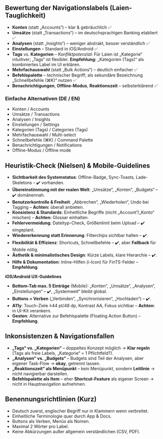 ## Bewertung der Navigationslabels (Laien-Tauglichkeit)

- **Konten** (statt „Accounts“) – klar & gebräuchlich ✅
- **Umsätze** (statt „Transactions“) – im deutschsprachigen Banking etabliert ✅
- **Analysen** (statt „Insights“) – weniger abstrakt, besser verständlich ✅
- **Einstellungen** – Standard in iOS/Android ✅
- **Tags** vs. **Kategorien** – _Konfliktpotenzial_: Für Laien ist „Kategorie“ intuitiver; „Tags“ ist flexibler. **Empfehlung:** „Kategorien (Tags)“ als kombiniertes Label im UI erklären.
- **Mehrfachauswahl** (statt „Bulk Actions“) – deutlich einfacher ✅
- **Befehlspalette** – technischer Begriff; als sekundäre Bezeichnung „Schnellbefehle (⌘K)“ nutzen ✅
- **Benachrichtigungen**, **Offline-Modus**, **Reaktionszeit** – selbsterklärend ✅

### Einfache Alternativen (DE / EN)

- Konten / Accounts
- Umsätze / Transactions
- Analysen / Insights
- Einstellungen / Settings
- Kategorien (Tags) / Categories (Tags)
- Mehrfachauswahl / Multi-select
- Schnellbefehle (⌘K) / Command Palette
- Benachrichtigungen / Notifications
- Offline-Modus / Offline mode

## Heuristik-Check (Nielsen) & Mobile-Guidelines

- **Sichtbarkeit des Systemstatus**: Offline-Badge, Sync-Toasts, Lade-Skeletons – ✔️ vorhanden.
- **Übereinstimmung mit der realen Welt**: „Umsätze“, „Konten“, „Budgets“ – ✔️ domänennah.
- **Benutzerkontrolle & Freiheit**: „Abbrechen“, „Wiederholen“, Undo bei Tagging – **Achten:** überall anbieten.
- **Konsistenz & Standards**: Einheitliche Begriffe (nicht „Account“/„Konto“ mischen) – **Achten:** Glossar einhalten.
- **Fehlervermeidung**: Dateityp-Check, Größenlimit beim Upload – ✔️ eingeplant.
- **Wiedererkennung statt Erinnerung**: Filterchips sichtbar halten – ✔️.
- **Flexibilität & Effizienz**: Shortcuts, Schnellbefehle – ✔️, aber **Fallback** für Mobile nötig.
- **Ästhetik & minimalistisches Design**: Kürze Labels, klare Hierarchie – ✔️.
- **Hilfe & Dokumentation**: Inline-Hilfen (i-Icon) für FinTS-Felder – **Empfehlung**.

**iOS/Android UX-Guidelines**

- **Bottom-Tab max. 5 Einträge** (Mobile): „Konten“, „Umsätze“, „Analysen“, „Einstellungen“ – ✔️, „Systemweit“ bleibt global.
- **Buttons = Verben** („Verbinden“, „Synchronisieren“, „Hochladen“) – ✔️.
- **A11y**: Touch-Ziele ≥44 pt/48 dp, Kontrast AA, Fokus sichtbar – **Achten:** in UI-Kit verankern.
- **Gesten**: Alternative zur Befehlspalette (Floating Action Button) – **Empfehlung**.

## Inkonsistenzen & Navigationsfallen

- **„Tags“ vs. „Kategorien“** – doppeltes Konzept möglich → **Klar regeln** (Tags als freie Labels, „Kategorie“ = 1 Pflichtfeld?).
- **„Analysen“ vs. „Budgets“** – Budgets sind Teil der Analysen, aber eigener Task-Flow → **okay**, getrennt lassen.
- **„Reaktionszeit“ als Menüpunkt** – kein Menüpunkt, sondern **Leitlinie** → nicht navigierbar darstellen.
- **Befehlspalette als Item** – eher **Shortcut-Feature** als eigener Screen → nicht in Hauptnavigation aufnehmen.

## Benennungsrichtlinien (Kurz)

- Deutsch zuerst, englischer Begriff nur in Klammern wenn verbreitet.
- Einheitliche Terminologie quer durch App & Docs.
- Buttons als Verben, Menüs als Nomen.
- Maximal 2 Wörter pro Label.
- Keine Abkürzungen außer allgemein verständlichen (CSV, PDF).
